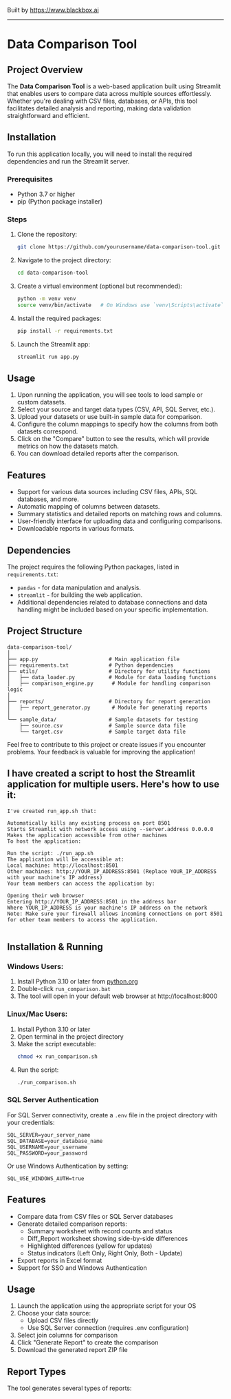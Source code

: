 
Built by https://www.blackbox.ai

---

# Data Comparison Tool

## Project Overview
The **Data Comparison Tool** is a web-based application built using Streamlit that enables users to compare data across multiple sources effortlessly. Whether you're dealing with CSV files, databases, or APIs, this tool facilitates detailed analysis and reporting, making data validation straightforward and efficient.

## Installation

To run this application locally, you will need to install the required dependencies and run the Streamlit server.

### Prerequisites
- Python 3.7 or higher
- pip (Python package installer)

### Steps
1. Clone the repository:
   ```bash
   git clone https://github.com/yourusername/data-comparison-tool.git
   ```
2. Navigate to the project directory:
   ```bash
   cd data-comparison-tool
   ```
3. Create a virtual environment (optional but recommended):
   ```bash
   python -m venv venv
   source venv/bin/activate   # On Windows use `venv\Scripts\activate`
   ```
4. Install the required packages:
   ```bash
   pip install -r requirements.txt
   ```
5. Launch the Streamlit app:
   ```bash
   streamlit run app.py
   ```

## Usage

1. Upon running the application, you will see tools to load sample or custom datasets.
2. Select your source and target data types (CSV, API, SQL Server, etc.).
3. Upload your datasets or use built-in sample data for comparison.
4. Configure the column mappings to specify how the columns from both datasets correspond.
5. Click on the "Compare" button to see the results, which will provide metrics on how the datasets match.
6. You can download detailed reports after the comparison.

## Features
- Support for various data sources including CSV files, APIs, SQL databases, and more.
- Automatic mapping of columns between datasets.
- Summary statistics and detailed reports on matching rows and columns.
- User-friendly interface for uploading data and configuring comparisons.
- Downloadable reports in various formats.

## Dependencies

The project requires the following Python packages, listed in `requirements.txt`:
- `pandas` - for data manipulation and analysis.
- `streamlit` - for building the web application.
- Additional dependencies related to database connections and data handling might be included based on your specific implementation.

## Project Structure
```
data-comparison-tool/
│
├── app.py                       # Main application file
├── requirements.txt             # Python dependencies
├── utils/                       # Directory for utility functions
│   ├── data_loader.py           # Module for data loading functions
│   ├── comparison_engine.py      # Module for handling comparison logic
│
├── reports/                     # Directory for report generation
│   ├── report_generator.py       # Module for generating reports
│
└── sample_data/                 # Sample datasets for testing
    ├── source.csv               # Sample source data file
    └── target.csv               # Sample target data file
```

Feel free to contribute to this project or create issues if you encounter problems. Your feedback is valuable for improving the application!

## I have created a script to host the Streamlit application for multiple users. Here's how to use it:

```
I've created run_app.sh that:

Automatically kills any existing process on port 8501
Starts Streamlit with network access using --server.address 0.0.0.0
Makes the application accessible from other machines
To host the application:

Run the script: ./run_app.sh
The application will be accessible at:
Local machine: http://localhost:8501
Other machines: http://YOUR_IP_ADDRESS:8501 (Replace YOUR_IP_ADDRESS with your machine's IP address)
Your team members can access the application by:

Opening their web browser
Entering http://YOUR_IP_ADDRESS:8501 in the address bar
Where YOUR_IP_ADDRESS is your machine's IP address on the network
Note: Make sure your firewall allows incoming connections on port 8501 for other team members to access the application.


```

## Installation & Running

### Windows Users:
1. Install Python 3.10 or later from [python.org](https://www.python.org/downloads/)
2. Double-click `run_comparison.bat`
3. The tool will open in your default web browser at http://localhost:8000

### Linux/Mac Users:
1. Install Python 3.10 or later
2. Open terminal in the project directory
3. Make the script executable:
   ```bash
   chmod +x run_comparison.sh
   ```
4. Run the script:
   ```bash
   ./run_comparison.sh
   ```

### SQL Server Authentication

For SQL Server connectivity, create a `.env` file in the project directory with your credentials:

```env
SQL_SERVER=your_server_name
SQL_DATABASE=your_database_name
SQL_USERNAME=your_username
SQL_PASSWORD=your_password
```

Or use Windows Authentication by setting:
```env
SQL_USE_WINDOWS_AUTH=true
```

## Features

- Compare data from CSV files or SQL Server databases
- Generate detailed comparison reports:
  - Summary worksheet with record counts and status
  - Diff_Report worksheet showing side-by-side differences
  - Highlighted differences (yellow for updates)
  - Status indicators (Left Only, Right Only, Both - Update)
- Export reports in Excel format
- Support for SSO and Windows Authentication

## Usage

1. Launch the application using the appropriate script for your OS
2. Choose your data source:
   - Upload CSV files directly
   - Use SQL Server connection (requires .env configuration)
3. Select join columns for comparison
4. Click "Generate Report" to create the comparison
5. Download the generated report ZIP file

## Report Types

The tool generates several types of reports:

